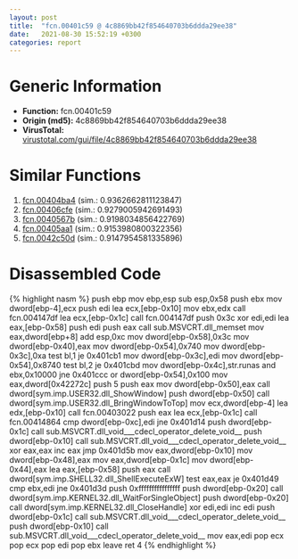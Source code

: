```yaml
---
layout: post
title:  "fcn.00401c59 @ 4c8869bb42f854640703b6ddda29ee38"
date:   2021-08-30 15:52:19 +0300
categories: report
---
```


# Generic Information
- **Function:** fcn.00401c59
- **Origin (md5):** 4c8869bb42f854640703b6ddda29ee38
- **VirusTotal:** [virustotal.com/gui/file/4c8869bb42f854640703b6ddda29ee38][virustotal_ref]



# Similar Functions

1. [fcn.00404ba4][similar_1_ref] (sim.: 0.9362662811123847)
2. [fcn.00406cfe][similar_2_ref] (sim.: 0.9279005942691493)
3. [fcn.0040567b][similar_3_ref] (sim.: 0.9198034856422769)
4. [fcn.00405aa1][similar_4_ref] (sim.: 0.9153980800322356)
5. [fcn.0042c50d][similar_5_ref] (sim.: 0.9147954581335896)


# Disassembled Code

{% highlight nasm %}
push ebp
mov ebp,esp
sub esp,0x58
push ebx
mov dword[ebp-4],ecx
push edi
lea ecx,[ebp-0x10]
mov ebx,edx
call fcn.004147df
lea ecx,[ebp-0x1c]
call fcn.004147df
push 0x3c
xor edi,edi
lea eax,[ebp-0x58]
push edi
push eax
call sub.MSVCRT.dll_memset
mov eax,dword[ebp+8]
add esp,0xc
mov dword[ebp-0x58],0x3c
mov dword[ebp-0x40],eax
mov dword[ebp-0x54],0x740
mov dword[ebp-0x3c],0xa
test bl,1
je 0x401cb1
mov dword[ebp-0x3c],edi
mov dword[ebp-0x54],0x8740
test bl,2
je 0x401cbd
mov dword[ebp-0x4c],str.runas
and ebx,0x10000
jne 0x401ccc
or dword[ebp-0x54],0x100
mov eax,dword[0x42272c]
push 5
push eax
mov dword[ebp-0x50],eax
call dword[sym.imp.USER32.dll_ShowWindow]
push dword[ebp-0x50]
call dword[sym.imp.USER32.dll_BringWindowToTop]
mov ecx,dword[ebp-4]
lea edx,[ebp-0x10]
call fcn.00403022
push eax
lea ecx,[ebp-0x1c]
call fcn.00414864
cmp dword[ebp-0xc],edi
jne 0x401d14
push dword[ebp-0x1c]
call sub.MSVCRT.dll_void___cdecl_operator_delete_void__
push dword[ebp-0x10]
call sub.MSVCRT.dll_void___cdecl_operator_delete_void__
xor eax,eax
inc eax
jmp 0x401d5b
mov eax,dword[ebp-0x10]
mov dword[ebp-0x48],eax
mov eax,dword[ebp-0x1c]
mov dword[ebp-0x44],eax
lea eax,[ebp-0x58]
push eax
call dword[sym.imp.SHELL32.dll_ShellExecuteExW]
test eax,eax
je 0x401d49
cmp ebx,edi
jne 0x401d3d
push 0xffffffffffffffff
push dword[ebp-0x20]
call dword[sym.imp.KERNEL32.dll_WaitForSingleObject]
push dword[ebp-0x20]
call dword[sym.imp.KERNEL32.dll_CloseHandle]
xor edi,edi
inc edi
push dword[ebp-0x1c]
call sub.MSVCRT.dll_void___cdecl_operator_delete_void__
push dword[ebp-0x10]
call sub.MSVCRT.dll_void___cdecl_operator_delete_void__
mov eax,edi
pop ecx
pop ecx
pop edi
pop ebx
leave 
ret 4
{% endhighlight %}


[similar_1_ref]: /report/fcn.00404ba4@4c8869bb42f854640703b6ddda29ee38
[similar_2_ref]: /report/fcn.00406cfe@73677cb40830e94fbfb5483ff33e40b9
[similar_3_ref]: /report/fcn.0040567b@73677cb40830e94fbfb5483ff33e40b9
[similar_4_ref]: /report/fcn.00405aa1@e38ba004520fa1a86a35b63e8d5843ef
[similar_5_ref]: /report/fcn.0042c50d@9c2b894b84f59672d8be2e984066f76f
[virustotal_ref]: https://www.virustotal.com/gui/file/4c8869bb42f854640703b6ddda29ee38